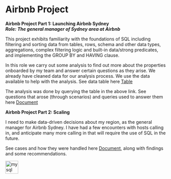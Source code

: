 <h1> Airbnb Project</h1>

**Airbnb Project Part 1: Launching Airbnb Sydney**
<br/>
***Role: The general manager of Sydney area at Airbnb***

This project exhibits familiarity with the foundations of SQL including filtering and sorting data from tables, rows,
schema and other data types, aggregations, complex filtering logic and built-in data/strong predicates,
and implementing the GROUP BY and HAVING clause.

In this role we carry out some analysis to find out more about the properties onboarded by my team and answer certain questions as they arise.
We already have cleaned data for our analysis process. We use the data available to help with the analysis. See data table here [Table](https://github.com/LJ-Luka/LJ-Luka.github.io/blob/main/Airbnb_sydney_data_tables.png)

The analysis was done by querying the table in the above link. See questions that arose (through scenarios) and queries used to answer them here [Document](https://github.com/LJ-Luka/LJ-Luka.github.io/blob/main/Airbnb_Sydney_Project)


**Airbnb Project Part 2: Scaling**

I need to make data-driven decisions about my region, as the general manager for Airbnb Sydney. I have had a few encounters with hosts calling in, and anticipate many more calling in that will require the use of SQL in the future.

See cases and how they were handled here [Document](https://github.com/LJ-Luka/LJ-Luka.github.io/blob/main/Airbnb_Sydney_Project), along with findings and some recommendations.


<img src="https://cdn.jsdelivr.net/gh/devicons/devicon/icons/mysql/mysql-plain-wordmark.svg" alt="mysql" width="40" height="40"/>